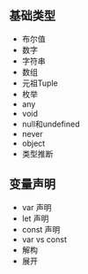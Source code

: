 ## 基础类型
- 布尔值
- 数字
- 字符串
- 数组
- 元祖Tuple
- 枚举
- any
- void
- null和undefined
- never
- object
- 类型推断
## 变量声明
- var 声明
- let 声明
- const 声明
- var vs const
- 解构
- 展开